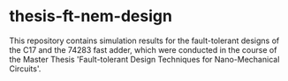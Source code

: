 # thesis-ft-nem-design
This repository contains simulation results for the fault-tolerant designs of the C17 and the 74283 fast adder, which were conducted in the course of the Master Thesis 'Fault-tolerant Design Techniques for
Nano-Mechanical Circuits'.
